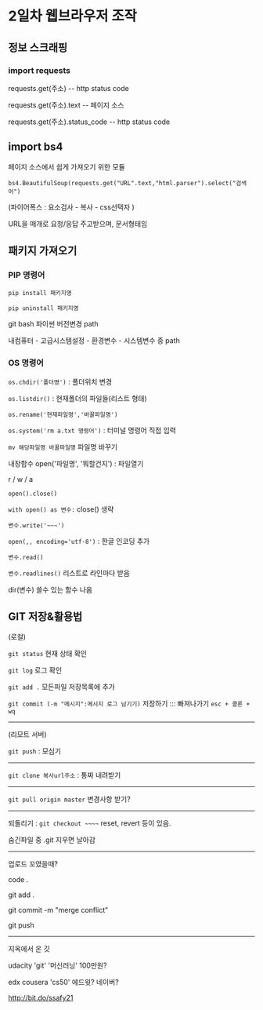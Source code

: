 #  2일차 웹브라우저 조작



## 정보 스크래핑



### import requests

requests.get(주소) -- http status code

requests.get(주소).text -- 페이지 소스

requests.get(주소).status_code -- http status code



## import bs4

페이지 소스에서 쉽게 가져오기 위한 모듈

`bs4.BeautifulSoup(requests.get("URL".text,"html.parser").select("검색어")`

(파이어폭스 : 요소검사 - 복사 - css선택자 )





URL을 매개로 요청/응답 주고받으며, 문서형태임



## 패키지 가져오기

### PIP 명령어

`pip install 패키지명`

`pip uninstall 패키지명`





git bash 파이썬 버전변경 path

내컴퓨터 - 고급시스템설정 - 환경변수 - 시스템변수 중 path



### OS 명령어

`os.chdir('폴더명')` : 폴더위치 변경

`os.listdir()` : 현재폴더의 파일들(리스트 형태)

`os.rename('현재파일명','바꿀파일명')`

`os.system('rm a.txt 명령어')` : 터미널 명령어 직접 입력



`mv 해당파일명 바꿀파일명` 파일명 바꾸기



내장함수 open('파일명', '뭐할건지') : 파일열기

r / w / a

`open().close()`

`with open() as 변수:` close() 생략

`변수.write('~~~')`

 `open(,, encoding='utf-8')` : 한글 인코딩 추가

`변수.read()` 

 `변수.readlines()` 리스트로 라인마다 받음





dir(변수)  쓸수 있는 함수 나옴



## GIT 저장&활용법

(로컬)

`git status` 현재 상태 확인

`git log` 로그 확인

`git add .`  모든파일 저장목록에 추가

`git commit (-m "메시지":메시지 로그 남기기)`  저장하기    ::: 빠져나가기 `esc + 콜론 + wq `

---

(리모트 서버)

`git push` : 모심기

---

`git clone 복사url주소` : 통짜 내려받기

---

`git pull origin master`  변경사항 받기?

---

되돌리기 : `git checkout ~~~~`  reset, revert 등이 있음.

숨긴파일 중 .git 지우면 날아감

---

업로드 꼬였을때?

code .

git add .

git commit -m "merge conflict"

git push

---

지옥에서 온 깃

udacity   'git' '머신러닝' 100만원?

edx cousera  'cs50' 에드윗? 네이버?



http://bit.do/ssafy21



